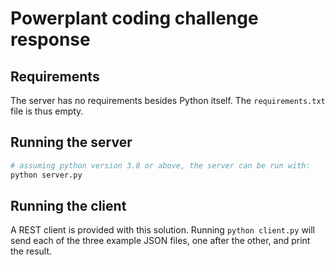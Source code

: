 # Powerplant coding challenge response

## Requirements

The server has no requirements besides Python itself. The `requirements.txt` file is thus empty.

## Running the server

```sh
# assuming python version 3.8 or above, the server can be run with:
python server.py
```

## Running the client

A REST client is provided with this solution. Running `python client.py` will send each of the three example JSON files, one after the other, and print the result.